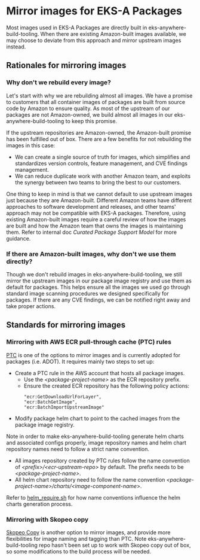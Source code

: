# Mirror images for EKS-A Packages

Most images used in EKS-A Packages are directly built in eks-anywhere-build-tooling.
When there are existing Amazon-built images available, we may choose to deviate from this approach and mirror upstream images instead.

## Rationales for mirroring images
### Why don't we rebuild every image?

Let's start with why we are rebuilding almost all images. We have a promise to customers that all container images of packages are built from source code by Amazon to ensure quality. As most of the upstream of our packages are not Amazon-owned, we build almost all images in our eks-anywhere-build-tooling to keep this promise.

If the upstream repositories are Amazon-owned, the Amazon-built promise has been fulfilled out of box. There are a few benefits for not rebuilding the images in this case:
- We can create a single source of truth for images, which simplifies and standardizes version controls, feature management, and CVE findings management.
- We can reduce duplicate work with another Amazon team, and exploits the synergy between two teams to bring the best to our customers.

One thing to keep in mind is that we cannot default to use upstream images just because they are Amazon-built. Different Amazon teams have different approaches to software development and releases, and other teams' approach may not be compatible with EKS-A packages. Therefore, using existing Amazon-built images require a careful review of how the images
are built and how the Amazon team that owns the images is maintaining 
them. Refer to internal doc *Curated Package Support Model* for more guidance.

### If there are Amazon-built images, why don't we use them directly?

Though we don't rebuild images in eks-anywhere-build-tooling, we still
mirror the upstream images in our package image registry and use them as default for packages. This helps ensure 
all the images we used go through standard image
scanning procedures we designed specifically for packages. If there are any CVE findings, we can be notified right away and take proper actions.

## Standards for mirroring images

### Mirroring with AWS ECR pull-through cache (PTC) rules

[PTC](https://docs.aws.amazon.com/AmazonECR/latest/userguide/pull-through-cache.html) is one of the options to mirror images and is currently adopted for packages (i.e. ADOT). It requires mainly two steps to set up:
- Create a PTC rule in the AWS account that hosts all package images.
  - Use the *\<package-project-name\>* as the ECR repository prefix.
  - Ensure the created ECR repository has the following policy actions:
    ```   
    "ecr:GetDownloadUrlForLayer",
    "ecr:BatchGetImage",
    "ecr:BatchImportUpstreamImage"
    ```
- Modify package helm chart to point to the cached images from the package image registry.

Note in order to make eks-anywhere-build-tooling generate helm charts and associated configs properly, image repository names and helm chart repository names need to follow a strict name convention.
- All images repository created by PTC rules follow the name convention of *\<prefix\>/\<ecr-upstream-repo\>* by default. The prefix needs to be *\<package-project-name\>*.
- All helm chart repository need to follow the name convention *\<package-project-name\>/charts/\<image-component-name*\>.

Refer to [helm_require.sh](https://github.com/aws/eks-anywhere-build-tooling/blob/main/build/lib/helm_require.sh) for how name conventions influence the helm charts generation process.

### Mirroring with Skopeo copy

[Skopeo Copy](https://github.com/containers/skopeo/blob/main/docs/skopeo-copy.1.md) is another option to mirror images, and provide more flexibilities for image naming and tagging than PTC. Note eks-anywhere-build-tooling repo hasn't been set up to work with Skopeo copy out of box, so some modifications to the build process will be needed.
